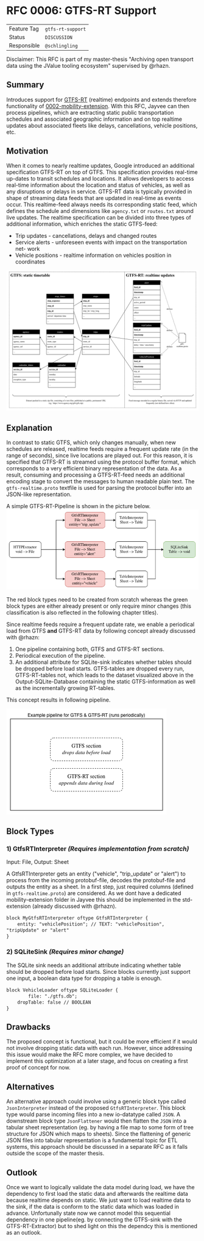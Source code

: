 # RFC 0006: GTFS-RT Support

| | |
|---|---|
| Feature Tag | `gtfs-rt-support` | 
| Status | `DISCUSSION` | <!-- Possible values: DRAFT, DISCUSSION, ACCEPTED, REJECTED -->
| Responsible | `@schlingling` |
<!-- 
  Status Overview:
  - DRAFT: The RFC is not ready for a review and currently under change. Feel free to already ask for feedback on the structure and contents at this stage.
  - DISCUSSION: The RFC is open for discussion. Usually, we open a PR to trigger discussions.
  - ACCEPTED: The RFC was accepted. Create issues to prepare implementation of the RFC.
  - REJECTED: The RFC was rejected. If another revision emerges, switch to status DRAFT.
-->
Disclaimer: This RFC is part of my master-thesis "Archiving open transport data using the JValue tooling ecosystem" supervised by @rhazn.
## Summary
Introduces support for [GTFS-RT](https://developers.google.com/transit/gtfs-realtime) (realtime) endpoints and extends therefore functionality of [0002-mobility-extension](https://github.com/jvalue/jayvee/tree/main/rfc/0002-mobility-extension). With this RFC, Jayvee can then process pipelines, which are extracting static public transportation schedules and associated geographic information and on top  realtime updates about associated fleets like delays, cancellations, vehicle positions, etc.

## Motivation
When it comes to nearly realtime updates, Google introduced an additional specification GTFS-RT on top of GTFS. This specification provides real-time up-dates to transit schedules and locations. It allows developers to access real-time
information about the location and status of vehicles, as well as any disruptions
or delays in service. GTFS-RT data is typically provided in
shape of streaming data feeds that are updated in real-time as events occur.
This realtime-feed always needs its corresponding static feed, which defines the
schedule and dimensions like `agency.txt` or `routes.txt` around live updates. The realtime specification can be divided into three types
of additional information, which enriches the static GTFS-feed:
* Trip updates - cancellations, delays and changed routes
* Service alerts - unforeseen events with impact on the transportation net-
work
* Vehicle positions - realtime information on vehicles position in coordinates

![Visualization of a GTFS file collection including GTFS-RT](./visualization-gtfs-file-collection-including-gtfs-rt.png)

## Explanation
In contrast to static GTFS, which only changes manually, when new schedules are
released, realtime feeds require a frequent update rate (in the range of seconds),
since live locations are played out. For this reason, it is specified that GTFS-RT is
streamed using the protocol buffer format, which corresponds to a very efficient
binary representation of the data. As a result, consuming
and processing a GTFS-RT-feed needs an additional encoding stage to convert
the messages to human readable plain text. The `gtfs-realtime.proto` textfile is used for parsing the protocol buffer into an JSON-like representation.

A simple GTFS-RT-Pipeline is shown in the picture below.
![Simple GTFS-RT pipeline](simple-gtfs-rt-pipeline.png) 

The red block types need to be created from scratch whereas the green block types are either already present or only require minor changes (this classification is also reflected in the following chapter titles).

Since realtime feeds require a frequent update rate, we enable a periodical load from GTFS **and** GTFS-RT data by following concept already discussed with @rhazn:

1. One pipeline containing both, GTFS and GTFS-RT sections.
2. Periodical execution of the pipeline.
3. An additional attribute for SQLite-sink indicates whether tables should be dropped before load starts. GTFS-tables are dropped every run, GTFS-RT-tables not, which leads to the dataset visualized above in the Output-SQLite-Database containing the static GTFS-information as well as  the incrementally growing RT-tables.

This concept results in following pipeline.

![Example pipeline for GTFS and GTFS-RT](./gtfs-and-gtfs-rt-pipeline.png)

## Block Types
### 1) GtfsRTInterpreter *(Requires implementation from scratch)*
Input: File, Output: Sheet

A GtfsRTInterpreter gets an entity ("vehicle", "trip_update" or "alert") to process from the incoming protobuf-file, decodes the protobuf-file and outputs the entity as a sheet. In a first step, just required columns (defined in `gtfs-realtime.proto`) are considered. As we dont have a dedicated mobility-extension folder in Jayvee this should be implemented in the std-extension (already discussed with @rhazn).
```
block MyGtfsRTInterpreter oftype GtfsRTInterpreter {
    entity: "vehiclePosition"; // TEXT: "vehiclePosition", "tripUpdate" or "alert"
}
```
### 2) SQLiteSink *(Requires minor change)*
The SQLite sink needs an additional attribute indicating whether table should be dropped before load starts. Since blocks currently just support one input, a boolean data type for dropping a table is enough.
```
block VehicleLoader oftype SQLiteLoader {
		file: "./gtfs.db";
    dropTable: false // BOOLEAN
}
```
## Drawbacks
The proposed concept is functional, but it could be more efficient if it would not involve dropping static data with each run. However, since addressing this issue would make the RFC more complex, we have decided to implement this optimization at a later stage, and focus on creating a first proof of concept for now.

## Alternatives
An alternative approach could involve using a generic block type called `JsonInterpreter` instead of the proposed `GtfsRTInterpreter`. This block type would parse incoming files into a new io-datatype called `JSON`. A downstream block type `JsonFlattener` would then flatten the `JSON`  into a tabular sheet representation (eg. by having a file map to some form of tree structure for JSON which maps to sheets). Since the flattening of generic JSON files into tabular representation is a fundamental topic for ETL systems, this approach should be discussed in a separate RFC as it falls outside the scope of the master thesis.

## Outlook
Once we want to logically validate the data model during load, we have the dependency to first load the static data and afterwards the realtime data because realtime depends on static. We just want to load realtime data to the sink, if the data is conform to the static data which was loaded in advance. Unfortunally state now we cannot model this sequential dependency in one pipeline(eg. by connecting the GTFS-sink with the GTFS-RT-Extractor) but to shed light on this the dependcy this is mentioned as an outlook.
